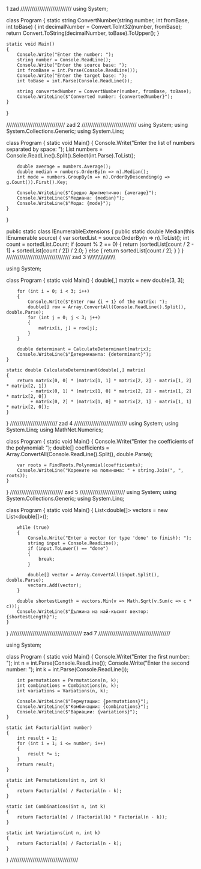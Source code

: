 1 zad 
///////////////////////////
using System;

class Program
{
    static string ConvertNumber(string number, int fromBase, int toBase)
    {
        int decimalNumber = Convert.ToInt32(number, fromBase);
        return Convert.ToString(decimalNumber, toBase).ToUpper();
    }

    static void Main()
    {
        Console.Write("Enter the number: ");
        string number = Console.ReadLine();
        Console.Write("Enter the source base: ");
        int fromBase = int.Parse(Console.ReadLine());
        Console.Write("Enter the target base: ");
        int toBase = int.Parse(Console.ReadLine());

        string convertedNumber = ConvertNumber(number, fromBase, toBase);
        Console.WriteLine($"Converted number: {convertedNumber}");
    }
}

///////////////////////////////
zad 2 
/////////////////////////////
using System;
using System.Collections.Generic;
using System.Linq;

class Program
{
    static void Main()
    {
        Console.Write("Enter the list of numbers separated by space: ");
        List<int> numbers = Console.ReadLine().Split().Select(int.Parse).ToList();

        double average = numbers.Average();
        double median = numbers.OrderBy(n => n).Median();
        int mode = numbers.GroupBy(n => n).OrderByDescending(g => g.Count()).First().Key;

        Console.WriteLine($"Средно Аритметично: {average}");
        Console.WriteLine($"Медиана: {median}");
        Console.WriteLine($"Мода: {mode}");
    }
}

public static class IEnumerableExtensions
{
    public static double Median(this IEnumerable<int> source)
    {
        var sortedList = source.OrderBy(n => n).ToList();
        int count = sortedList.Count;
        if (count % 2 == 0)
        {
            return (sortedList[count / 2 - 1] + sortedList[count / 2]) / 2.0;
        }
        else
        {
            return sortedList[count / 2];
        }
    }
}
//////////////////////////////////
zad 3
\\\\\\\\\\\\\\\\\\\\\\\\\\\\\\\\\

using System;

class Program
{
    static void Main()
    {
        double[,] matrix = new double[3, 3];

        for (int i = 0; i < 3; i++)
        {
            Console.Write($"Enter row {i + 1} of the matrix: ");
            double[] row = Array.ConvertAll(Console.ReadLine().Split(), double.Parse);
            for (int j = 0; j < 3; j++)
            {
                matrix[i, j] = row[j];
            }
        }

        double determinant = CalculateDeterminant(matrix);
        Console.WriteLine($"Детерминанта: {determinant}");
    }

    static double CalculateDeterminant(double[,] matrix)
    {
        return matrix[0, 0] * (matrix[1, 1] * matrix[2, 2] - matrix[1, 2] * matrix[2, 1])
             - matrix[0, 1] * (matrix[1, 0] * matrix[2, 2] - matrix[1, 2] * matrix[2, 0])
             + matrix[0, 2] * (matrix[1, 0] * matrix[2, 1] - matrix[1, 1] * matrix[2, 0]);
    }
}
/////////////////////////
zad 4 
////////////////////////////
using System;
using System.Linq;
using MathNet.Numerics;

class Program
{
    static void Main()
    {
        Console.Write("Enter the coefficients of the polynomial: ");
        double[] coefficients = Array.ConvertAll(Console.ReadLine().Split(), double.Parse);
        
        var roots = FindRoots.Polynomial(coefficients);
        Console.WriteLine("Корените на полинома: " + string.Join(", ", roots));
    }
}
////////////////////////////
zad 5 
////////////////////////
using System;
using System.Collections.Generic;
using System.Linq;

class Program
{
    static void Main()
    {
        List<double[]> vectors = new List<double[]>();

        while (true)
        {
            Console.Write("Enter a vector (or type 'done' to finish): ");
            string input = Console.ReadLine();
            if (input.ToLower() == "done")
            {
                break;
            }

            double[] vector = Array.ConvertAll(input.Split(), double.Parse);
            vectors.Add(vector);
        }

        double shortestLength = vectors.Min(v => Math.Sqrt(v.Sum(c => c * c)));
        Console.WriteLine($"Дължина на най-късият вектор: {shortestLength}");
    }
}
//////////////////////////////////////
zad 7 
//////////////////////////////////////

using System;

class Program
{
    static void Main()
    {
        Console.Write("Enter the first number: ");
        int n = int.Parse(Console.ReadLine());
        Console.Write("Enter the second number: ");
        int k = int.Parse(Console.ReadLine());

        int permutations = Permutations(n, k);
        int combinations = Combinations(n, k);
        int variations = Variations(n, k);

        Console.WriteLine($"Пермутации: {permutations}");
        Console.WriteLine($"Комбинации: {combinations}");
        Console.WriteLine($"Вариации: {variations}");
    }

    static int Factorial(int number)
    {
        int result = 1;
        for (int i = 1; i <= number; i++)
        {
            result *= i;
        }
        return result;
    }

    static int Permutations(int n, int k)
    {
        return Factorial(n) / Factorial(n - k);
    }

    static int Combinations(int n, int k)
    {
        return Factorial(n) / (Factorial(k) * Factorial(n - k));
    }

    static int Variations(int n, int k)
    {
        return Factorial(n) / Factorial(n - k);
    }
}
////////////////////////////////////
